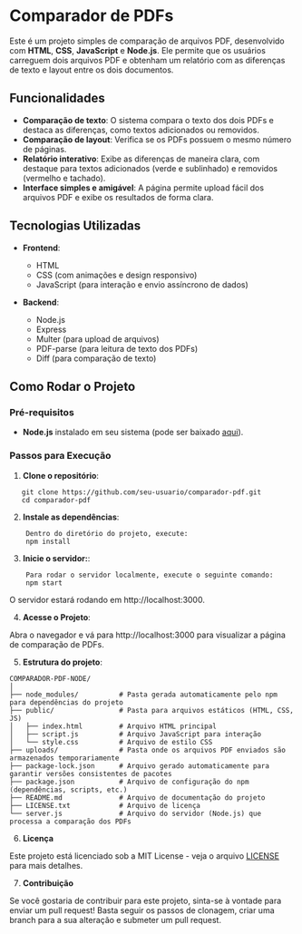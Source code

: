 # Comparador de PDFs

Este é um projeto simples de comparação de arquivos PDF, desenvolvido com **HTML**, **CSS**, **JavaScript** e **Node.js**. Ele permite que os usuários carreguem dois arquivos PDF e obtenham um relatório com as diferenças de texto e layout entre os dois documentos.

## Funcionalidades

- **Comparação de texto**: O sistema compara o texto dos dois PDFs e destaca as diferenças, como textos adicionados ou removidos.
- **Comparação de layout**: Verifica se os PDFs possuem o mesmo número de páginas.
- **Relatório interativo**: Exibe as diferenças de maneira clara, com destaque para textos adicionados (verde e sublinhado) e removidos (vermelho e tachado).
- **Interface simples e amigável**: A página permite upload fácil dos arquivos PDF e exibe os resultados de forma clara.

## Tecnologias Utilizadas

- **Frontend**:
  - HTML
  - CSS (com animações e design responsivo)
  - JavaScript (para interação e envio assíncrono de dados)

- **Backend**:
  - Node.js
  - Express
  - Multer (para upload de arquivos)
  - PDF-parse (para leitura de texto dos PDFs)
  - Diff (para comparação de texto)

## Como Rodar o Projeto

### Pré-requisitos

- **Node.js** instalado em seu sistema (pode ser baixado [aqui](https://nodejs.org/)).

### Passos para Execução

1. **Clone o repositório**:

```plaintext
   git clone https://github.com/seu-usuario/comparador-pdf.git
   cd comparador-pdf
```

2. **Instale as dependências**:
```plaintext
    Dentro do diretório do projeto, execute:
    npm install
```

3. **Inicie o servidor:**:
```plaintext
    Para rodar o servidor localmente, execute o seguinte comando:
    npm start
```
   O servidor estará rodando em http://localhost:3000.

4. **Acesse o Projeto**:

Abra o navegador e vá para http://localhost:3000 para visualizar a página de comparação de PDFs.

5. **Estrutura do projeto**:

```plaintext
COMPARADOR-PDF-NODE/
│
├── node_modules/          # Pasta gerada automaticamente pelo npm para dependências do projeto
├── public/                # Pasta para arquivos estáticos (HTML, CSS, JS)
│   ├── index.html         # Arquivo HTML principal
│   ├── script.js          # Arquivo JavaScript para interação
│   └── style.css          # Arquivo de estilo CSS
├── uploads/               # Pasta onde os arquivos PDF enviados são armazenados temporariamente
├── package-lock.json      # Arquivo gerado automaticamente para garantir versões consistentes de pacotes
├── package.json           # Arquivo de configuração do npm (dependências, scripts, etc.)
├── README.md              # Arquivo de documentação do projeto
├── LICENSE.txt            # Arquivo de licença
└── server.js              # Arquivo do servidor (Node.js) que processa a comparação dos PDFs
```

6. **Licença**

Este projeto está licenciado sob a MIT License - veja o arquivo [LICENSE](LICENSE.txt) para mais detalhes.

7. **Contribuição**

Se você gostaria de contribuir para este projeto, sinta-se à vontade para enviar um pull request! Basta seguir os passos de clonagem, criar uma branch para a sua alteração e submeter um pull request.